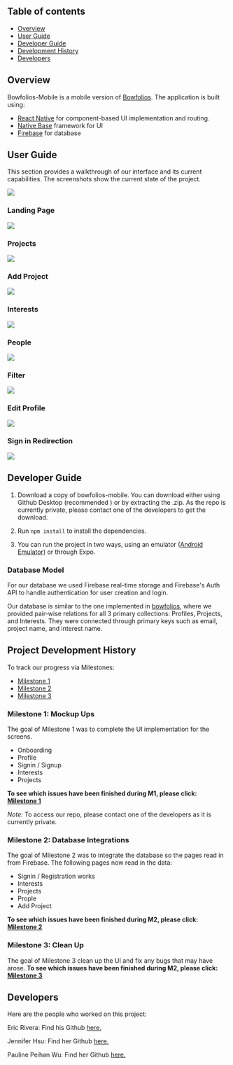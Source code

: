## Table of contents
* [Overview](#overview)
* [User Guide](#user-guide)
* [Developer Guide](#developer-guide)
* [Development History](#project-development-history)
* [Developers](#developers)

## Overview

Bowfolios-Mobile is a mobile version of [Bowfolios](https://bowfolios.github.io/). 
The application is built using:
- [React Native](https://reactnative.dev/) for component-based UI implementation and routing.
- [Native Base](https://nativebase.io/) framework for UI
- [Firebase](https://firebase.google.com/) for database

## User Guide
This section provides a walkthrough of our interface and its current capabilities. The screenshots show the current state of the project. 

<img src="./images/Bowfolios-Current.gif">

### Landing Page
<img src="./images/onboarding.gif">

### Projects

<img src="./images/projects.gif">

### Add Project

<img src="./images/addProject.gif">

### Interests
<img src="./images/interests.gif">

### People
<img src="./images/people.gif">

### Filter
<img src="./images/filter.gif">

### Edit Profile
<img src="./images/editProfile.gif">

### Sign in Redirection
<img src="./images/signout.gif">


## Developer Guide
1. Download a copy of bowfolios-mobile. You can download either using Github Desktop (recommended
) or by extracting the .zip. As the repo is currently private, please contact one of the
 developers to get the download.

2. Run ``npm install`` to install the dependencies.

3. You can run the project in two ways, using an emulator ([Android Emulator](https://developer.android.com/studio)) or through Expo.

### Database Model
For our database we used Firebase real-time storage and Firebase's Auth API to handle
 authentication for user creation and login.

Our database is similar to the one implemented in [bowfolios](https://bowfolios.github.io/), where we provided pair-wise relations for all 3 primary collections: Profiles, Projects, and
 Interests. They were connected through primary keys such as email, project name, and interest name.

## Project Development History

To track our progress via Milestones:
- [Milestone 1](https://github.com/crypto-cats/bowfolios-mobile/projects/2)
- [Milestone 2](https://github.com/crypto-cats/bowfolios-mobile/projects/3)
- [Milestone 3](https://github.com/crypto-cats/bowfolios-mobile/projects/4)


### Milestone 1: Mockup Ups
The goal of Milestone 1 was to complete the UI implementation for the screens.
- Onboarding
- Profile
- Signin / Signup
- Interests
- Projects

**To see which issues have been finished during M1, please click: [Milestone 1](https://github.com/crypto-cats/bowfolios-mobile/projects/2)**

_Note:_ To access our repo, please contact one of the developers as it is currently private.

### Milestone 2: Database Integrations
The goal of Milestone 2 was to integrate the database so the pages read in from Firebase. The following pages now read in the data:
- Signin / Registration works
- Interests
- Projects
- Prople
- Add Project

**To see which issues have been finished during M2, please click: [Milestone 2](https://github.com/crypto-cats/bowfolios-mobile/projects/3)**

### Milestone 3: Clean Up
The goal of Milestone 3 clean up the UI and fix any bugs that may have arose.
**To see which issues have been finished during M2, please click: [Milestone 3](https://github.com/crypto-cats/bowfolios-mobile/projects/4)**


## Developers
Here are the people who worked on this project:

Eric Rivera: Find his Github <a href = "https://github.com/eric5rivera">here.</a> 

Jennifer Hsu: Find her Github <a href = "http://github.com/jhsuP">here.</a> 

Pauline Peihan Wu: Find her Github <a href = "https://github.com/Pauline-Peihan-Wu">here.</a> 







